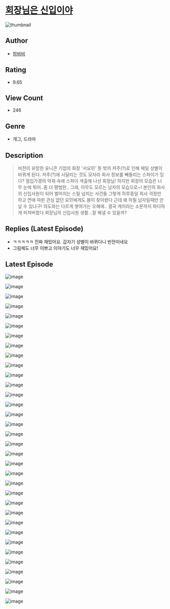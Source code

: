 # [회장님은 신입이야](https://comic.naver.com/challenge/list?titleId=811174)
![thumbnail](https://image-comic.pstatic.net/user_contents_data/challenge_comic/2023/05/25/367086/upload_3689916361132762214_480x623.jpeg)

## Author
- [밤바비](https://comic.naver.com/artistTitle?id=367086)

## Rating
- 9.65

## View Count
- 246

## Genre
- 개그, 드라마

## Description
> 비전이 유망한 유니콘 기업의 회장 '서요민' 뜻 밖의 저주(?)로 인해 매일 성별이 바뀌게 된다. 저주(?)에 시달리는 것도 모자라 회사 정보를 빼돌리는 스파이가 있다? 점입가경의 악재 속에 스파이 색출에 나선 회장님! 하지만 회장의 모습은 너무 눈에 튀어..좀 더 평범한.. 그래, 아무도 모르는 남자의 모습으로~! 본인의 회사의 신입사원이 되어 벌어지는 스릴 넘치는 사건들 그렇게 하루종일 회사 걱정만 하고 연애 따윈 관심 없던 요민에게도 봄이 찾아왔다 근데 왜 하필 남자일때만 만날 수 있냐구! 의도와는 다르게 쌓여가는 오해에.. 결국 게이라는 소문까지 파다하게 퍼져버렸다 회장님의 신입사원 생활...잘 해낼 수 있을까?

## Replies (Latest Episode)
- ㅋㅋㅋㅋㅋ 진짜 재밌어요. 갑자기 성별이 바뀌다니 반전이네요
- 그림체도 너무 이쁘고 이야기도 너무 재밌어요!

## Latest Episode
![image](https://image-comic.pstatic.net/user_contents_data/challenge_comic/2023/05/25/367086/upload_4134923900392976994.jpeg)

![image](https://image-comic.pstatic.net/user_contents_data/challenge_comic/2023/05/25/367086/upload_3544675074843160888.jpeg)

![image](https://image-comic.pstatic.net/user_contents_data/challenge_comic/2023/05/25/367086/upload_3559030319995827045.jpeg)

![image](https://image-comic.pstatic.net/user_contents_data/challenge_comic/2023/05/25/367086/upload_7148169606307591009.jpeg)

![image](https://image-comic.pstatic.net/user_contents_data/challenge_comic/2023/05/25/367086/upload_7377231966739902821.jpeg)

![image](https://image-comic.pstatic.net/user_contents_data/challenge_comic/2023/05/25/367086/upload_3906930084958057525.jpeg)

![image](https://image-comic.pstatic.net/user_contents_data/challenge_comic/2023/05/25/367086/upload_7306025189335458149.jpeg)

![image](https://image-comic.pstatic.net/user_contents_data/challenge_comic/2023/05/25/367086/upload_3833749868039911523.jpeg)

![image](https://image-comic.pstatic.net/user_contents_data/challenge_comic/2023/05/25/367086/upload_7147272219300016178.jpeg)

![image](https://image-comic.pstatic.net/user_contents_data/challenge_comic/2023/05/25/367086/upload_3703759002075882806.jpeg)

![image](https://image-comic.pstatic.net/user_contents_data/challenge_comic/2023/05/25/367086/upload_3761177724017848628.jpeg)

![image](https://image-comic.pstatic.net/user_contents_data/challenge_comic/2023/05/25/367086/upload_3761740857953301554.jpeg)

![image](https://image-comic.pstatic.net/user_contents_data/challenge_comic/2023/05/25/367086/upload_7017227670651036982.jpeg)

![image](https://image-comic.pstatic.net/user_contents_data/challenge_comic/2023/05/25/367086/upload_7149804584409719864.jpeg)

![image](https://image-comic.pstatic.net/user_contents_data/challenge_comic/2023/05/25/367086/upload_3544954364419716148.jpeg)

![image](https://image-comic.pstatic.net/user_contents_data/challenge_comic/2023/05/25/367086/upload_3545230354706544437.jpeg)

![image](https://image-comic.pstatic.net/user_contents_data/challenge_comic/2023/05/25/367086/upload_3473458821898515504.jpeg)

![image](https://image-comic.pstatic.net/user_contents_data/challenge_comic/2023/05/25/367086/upload_3702578148076041267.jpeg)

![image](https://image-comic.pstatic.net/user_contents_data/challenge_comic/2023/05/25/367086/upload_3761127352658388280.jpeg)

![image](https://image-comic.pstatic.net/user_contents_data/challenge_comic/2023/05/25/367086/upload_7293914055884236341.jpeg)

![image](https://image-comic.pstatic.net/user_contents_data/challenge_comic/2023/05/25/367086/upload_7089008192725279334.jpeg)

![image](https://image-comic.pstatic.net/user_contents_data/challenge_comic/2023/05/25/367086/upload_3905809888737255735.jpeg)

![image](https://image-comic.pstatic.net/user_contents_data/challenge_comic/2023/05/25/367086/upload_3545516197714880099.jpeg)

![image](https://image-comic.pstatic.net/user_contents_data/challenge_comic/2023/05/25/367086/upload_3905856969329960290.jpeg)

![image](https://image-comic.pstatic.net/user_contents_data/challenge_comic/2023/05/25/367086/upload_7161905628966040931.jpeg)

![image](https://image-comic.pstatic.net/user_contents_data/challenge_comic/2023/05/25/367086/upload_7377519819776864307.jpeg)

![image](https://image-comic.pstatic.net/user_contents_data/challenge_comic/2023/05/25/367086/upload_7305177490918696038.jpeg)

![image](https://image-comic.pstatic.net/user_contents_data/challenge_comic/2023/05/25/367086/upload_7077237915786557489.jpeg)

![image](https://image-comic.pstatic.net/user_contents_data/challenge_comic/2023/05/25/367086/upload_4121136943740303457.jpeg)

![image](https://image-comic.pstatic.net/user_contents_data/challenge_comic/2023/05/25/367086/upload_4050251438489940023.jpeg)

![image](https://image-comic.pstatic.net/user_contents_data/challenge_comic/2023/05/25/367086/upload_3977018432212514662.jpeg)

![image](https://image-comic.pstatic.net/user_contents_data/challenge_comic/2023/05/25/367086/upload_7305456728935511349.jpeg)

![image](https://image-comic.pstatic.net/user_contents_data/challenge_comic/2023/05/25/367086/upload_3618135650771023160.jpeg)

![image](https://image-comic.pstatic.net/user_contents_data/challenge_comic/2023/05/25/367086/upload_3487306067060470577.jpeg)
